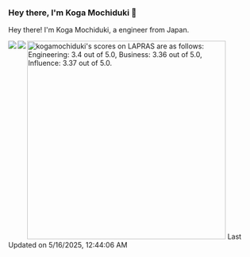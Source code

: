 ### Hey there, I'm Koga Mochiduki 👋

Hey there! I'm Koga Mochiduki, a engineer from Japan.

<a href="https://github.com/anuraghazra/github-readme-stats">
  <img align="left" src="https://github-readme-stats.vercel.app/api?username=KogaMochiduki&count_private=true&show_icons=true" />
</a>
<a href="https://github.com/anuraghazra/github-readme-stats">
  <img align="left" src="https://github-readme-stats.vercel.app/api/top-langs/?username=KogaMochiduki&layout=compact&hide=html,css,scss,mdx" />
</a>

<!--START_SECTION:lapras-card-->
<p ><a href="https://lapras.com/public/kogamochiduki" target="_blank" rel="noopener noreferrer"><img alt="kogamochiduki's scores on LAPRAS are as follows: Engineering: 3.4 out of 5.0, Business: 3.36 out of 5.0, Influence: 3.37 out of 5.0." src="https://lapras-card-generator.vercel.app/api/svg?e=3.4&b=3.36&i=3.37&b1=%23020E27&b2=%230E5593&i1=%23030E21&i2=%231688BF&l=en" width="400" ></a>  
Last Updated on 5/16/2025, 12:44:06 AM</p>
<!--END_SECTION:lapras-card-->
